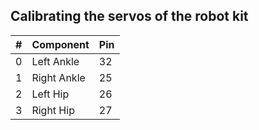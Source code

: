 ## Calibrating the servos of the robot kit

| # | Component     | Pin |
| - | ------------- | --- |
| 0 | Left Ankle    |  32 |
| 1 | Right Ankle   |  25 |
| 2 | Left Hip      |  26 |
| 3 | Right Hip     |  27 |

